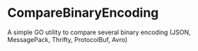 # CompareBinaryEncoding
A simple GO utility to compare several binary encoding (JSON, MessagePack, Thrifty, ProtocolBuf, Avro)

